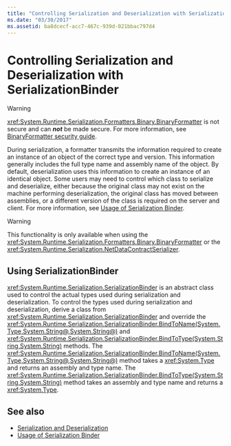 ```yaml
---
title: "Controlling Serialization and Deserialization with SerializationBinder"
ms.date: "03/30/2017"
ms.assetid: ba8dcecf-acc7-467c-939d-021bbac797d4
---
```

# Controlling Serialization and Deserialization with SerializationBinder

> [!WARNING]
> <xref:System.Runtime.Serialization.Formatters.Binary.BinaryFormatter> is not secure and can ***not*** be made secure. For more information, see [BinaryFormatter security guide](~/standard/serialization/binaryformatter-security-guide.md").

During serialization, a formatter transmits the information required to create an instance of an object of the correct type and version. This information generally includes the full type name and assembly name of the object. By default, deserialization uses this information to create an instance of an identical object. Some users may need to control which class to serialize and deserialize, either because the original class may not exist on the machine performing deserialization, the original class has moved between assemblies, or a different version of the class is required on the server and client. For more information, see [Usage of Serialization Binder](../samples/usage-of-serialization-binder.md).  
  
> [!WARNING]
> This functionality is only available when using the <xref:System.Runtime.Serialization.Formatters.Binary.BinaryFormatter> or the <xref:System.Runtime.Serialization.NetDataContractSerializer>.  
  
## Using SerializationBinder  
 <xref:System.Runtime.Serialization.SerializationBinder> is an abstract class used to control the actual types used during serialization and deserialization. To control the types used during serialization and deserialization, derive a class from <xref:System.Runtime.Serialization.SerializationBinder> and override the <xref:System.Runtime.Serialization.SerializationBinder.BindToName(System.Type,System.String@,System.String@)> and <xref:System.Runtime.Serialization.SerializationBinder.BindToType(System.String,System.String)> methods. The <xref:System.Runtime.Serialization.SerializationBinder.BindToName(System.Type,System.String@,System.String@)> method takes a <xref:System.Type> and returns an assembly and type name. The <xref:System.Runtime.Serialization.SerializationBinder.BindToType(System.String,System.String)> method takes an assembly and type name and returns a <xref:System.Type>.  
  
## See also

- [Serialization and Deserialization](serialization-and-deserialization.md)
- [Usage of Serialization Binder](../samples/usage-of-serialization-binder.md)
